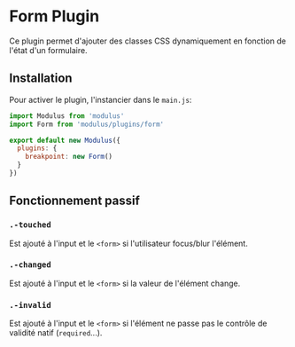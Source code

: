 # Form Plugin

Ce plugin permet d'ajouter des classes CSS dynamiquement en fonction de l'état d'un formulaire.

## Installation

Pour activer le plugin, l'instancier dans le `main.js`:

```js
import Modulus from 'modulus'
import Form from 'modulus/plugins/form'

export default new Modulus({
  plugins: {
    breakpoint: new Form()
  }
})
```

## Fonctionnement passif

### `.-touched`

Est ajouté à l'input et le `<form>` si l'utilisateur focus/blur l'élément.

### `.-changed`

Est ajouté à l'input et le `<form>` si la valeur de l'élément change.

### `.-invalid`

Est ajouté à l'input et le `<form>` si l'élément ne passe pas le contrôle de validité natif (`required`...).